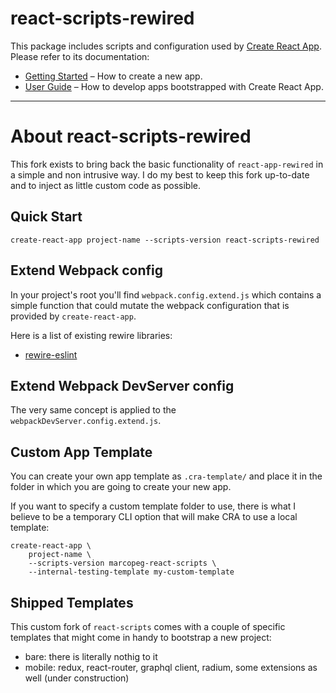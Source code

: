 # react-scripts-rewired

This package includes scripts and configuration used by [Create React App](https://github.com/facebook/create-react-app).<br>
Please refer to its documentation:

- [Getting Started](https://github.com/facebook/create-react-app/blob/master/README.md#getting-started) – How to create a new app.
- [User Guide](https://github.com/facebook/create-react-app/blob/master/packages/react-scripts/template/README.md) – How to develop apps bootstrapped with Create React App.

---

# About react-scripts-rewired

This fork exists to bring back the basic functionality of `react-app-rewired` in a simple
and non intrusive way. I do my best to keep this fork up-to-date and to inject as little
custom code as possible.

## Quick Start

    create-react-app project-name --scripts-version react-scripts-rewired

## Extend Webpack config

In your project's root you'll find `webpack.config.extend.js` which contains a simple
function that could mutate the webpack configuration that is provided by `create-react-app`.

Here is a list of existing rewire libraries:

- [rewire-eslint]()

## Extend Webpack DevServer config

The very same concept is applied to the `webpackDevServer.config.extend.js`.

## Custom App Template

You can create your own app template as `.cra-template/` and place it in the
folder in which you are going to create your new app.

If you want to specify a custom template folder to use, there is what I believe
to be a temporary CLI option that will make CRA to use a local template:

    create-react-app \
        project-name \
        --scripts-version marcopeg-react-scripts \
        --internal-testing-template my-custom-template

## Shipped Templates

This custom fork of `react-scripts` comes with a couple of specific templates
that might come in handy to bootstrap a new project:

- bare: there is literally nothig to it
- mobile: redux, react-router, graphql client, radium, some extensions as well (under construction)


